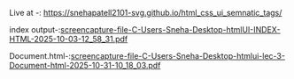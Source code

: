 Live at -:    https://snehapatell2101-svg.github.io/html_css_ui_semnatic_tags/
 
 index output-:[screencapture-file-C-Users-Sneha-Desktop-htmlUI-INDEX-HTML-2025-10-03-12_58_31.pdf](https://github.com/user-attachments/files/23250213/screencapture-file-C-Users-Sneha-Desktop-htmlUI-INDEX-HTML-2025-10-03-12_58_31.pdf)


Document.html-:[screencapture-file-C-Users-Sneha-Desktop-htmlui-lec-3-Document-html-2025-10-31-10_18_03.pdf](https://github.com/user-attachments/files/23250217/screencapture-file-C-Users-Sneha-Desktop-htmlui-lec-3-Document-html-2025-10-31-10_18_03.pdf)
